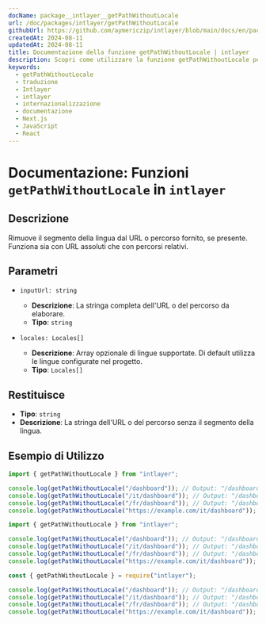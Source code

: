 ```yaml
---
docName: package__intlayer__getPathWithoutLocale
url: /doc/packages/intlayer/getPathWithoutLocale
githubUrl: https://github.com/aymericzip/intlayer/blob/main/docs/en/packages/intlayer/getPathWithoutLocale.md
createdAt: 2024-08-11
updatedAt: 2024-08-11
title: Documentazione della funzione getPathWithoutLocale | intlayer
description: Scopri come utilizzare la funzione getPathWithoutLocale per il pacchetto intlayer
keywords:
  - getPathWithoutLocale
  - traduzione
  - Intlayer
  - intlayer
  - internazionalizzazione
  - documentazione
  - Next.js
  - JavaScript
  - React
---
```


# Documentazione: Funzioni `getPathWithoutLocale` in `intlayer`

## Descrizione

Rimuove il segmento della lingua dal URL o percorso fornito, se presente. Funziona sia con URL assoluti che con percorsi relativi.

## Parametri

- `inputUrl: string`

  - **Descrizione**: La stringa completa dell'URL o del percorso da elaborare.
  - **Tipo**: `string`

- `locales: Locales[]`
  - **Descrizione**: Array opzionale di lingue supportate. Di default utilizza le lingue configurate nel progetto.
  - **Tipo**: `Locales[]`

## Restituisce

- **Tipo**: `string`
- **Descrizione**: La stringa dell'URL o del percorso senza il segmento della lingua.

## Esempio di Utilizzo

```typescript codeFormat="typescript"
import { getPathWithoutLocale } from "intlayer";

console.log(getPathWithoutLocale("/dashboard")); // Output: "/dashboard"
console.log(getPathWithoutLocale("/it/dashboard")); // Output: "/dashboard"
console.log(getPathWithoutLocale("/fr/dashboard")); // Output: "/dashboard"
console.log(getPathWithoutLocale("https://example.com/it/dashboard")); // Output: "https://example.com/dashboard"
```

```javascript codeFormat="esm"
import { getPathWithoutLocale } from "intlayer";

console.log(getPathWithoutLocale("/dashboard")); // Output: "/dashboard"
console.log(getPathWithoutLocale("/it/dashboard")); // Output: "/dashboard"
console.log(getPathWithoutLocale("/fr/dashboard")); // Output: "/dashboard"
console.log(getPathWithoutLocale("https://example.com/it/dashboard")); // Output: "https://example.com/dashboard"
```

```javascript codeFormat="commonjs"
const { getPathWithoutLocale } = require("intlayer");

console.log(getPathWithoutLocale("/dashboard")); // Output: "/dashboard"
console.log(getPathWithoutLocale("/it/dashboard")); // Output: "/dashboard"
console.log(getPathWithoutLocale("/fr/dashboard")); // Output: "/dashboard"
console.log(getPathWithoutLocale("https://example.com/it/dashboard")); // Output: "https://example.com/dashboard"
```
